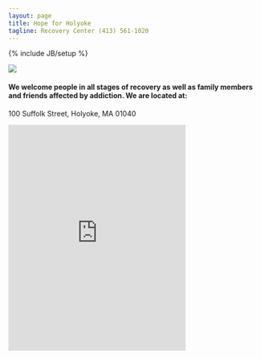 ```yaml
---
layout: page
title: Hope for Holyoke
tagline: Recovery Center (413) 561-1020 
---
```

{% include JB/setup %}

<img class="largewidth" src="{{ site.url }}/assets/images/h4h_building_front.jpg" />

#### We welcome people in all stages of recovery as well as family members and friends affected by addiction. We are located at:

100 Suffolk Street, Holyoke, MA 01040

<iframe src="https://www.google.com/maps/embed?pb=!1m18!1m12!1m3!1d2955.354372224753!2d-72.61247094881442!3d42.20687017909527!2m3!1f0!2f0!3f0!3m2!1i1024!2i768!4f13.1!3m3!1m2!1s0x89e6dc1f24cb9a4f%3A0xd93423361b05edc1!2s100+Suffolk+St%2C+Holyoke%2C+MA+01040!5e0!3m2!1sen!2sus!4v1504894634781" width="70%" height="450" frameborder="0" style="border:0" allowfullscreen></iframe>

<!--
<ul>
  {% for post in site.posts %}
    <li>
      <a href="{{ post.url }}">{{ post.title }}</a>
    </li>
  {% endfor %}
</ul>
-->